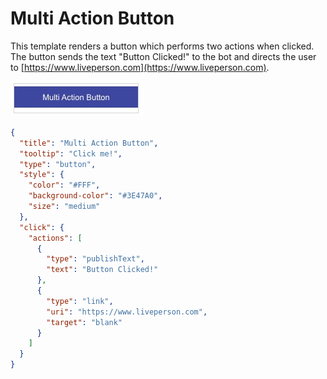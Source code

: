 # Multi Action Button

This template renders a button which performs two actions when clicked. The button sends the text "Button Clicked!" to the bot and directs the user to [https://www.liveperson.com](https://www.liveperson.com).

![button-multi-action](Button_multi_Action.jpg)

```json
{
  "title": "Multi Action Button",
  "tooltip": "Click me!",
  "type": "button",
  "style": {
    "color": "#FFF",
    "background-color": "#3E47A0",
    "size": "medium"
  },
  "click": {
    "actions": [
      {
        "type": "publishText",
        "text": "Button Clicked!"
      },
      {
        "type": "link",
        "uri": "https://www.liveperson.com",
        "target": "blank"
      }
    ]
  }
}

```
